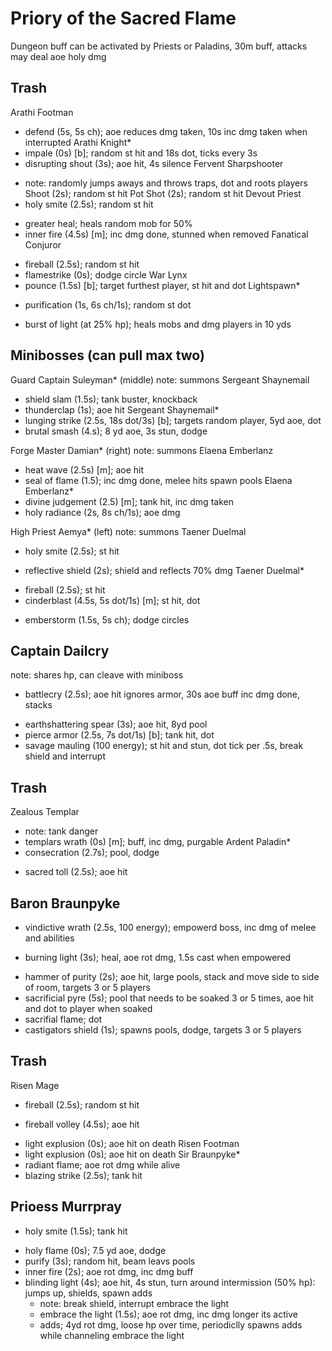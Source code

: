 # Priory of the Sacred Flame

Dungeon buff can be activated by Priests or Paladins, 30m buff, attacks may deal aoe holy dmg

## Trash
Arathi Footman
  + defend (5s, 5s ch); aoe reduces dmg taken, 10s inc dmg taken when interrupted
Arathi Knight*
  + impale (0s) [b]; random st hit and 18s dot, ticks every 3s
  + disrupting shout (3s); aoe hit, 4s silence
Fervent Sharpshooter
  - note: randomly jumps aways and throws traps, dot and roots players
  Shoot (2s); random st hit
  Pot Shot (2s); random st hit
Devout Priest
  - holy smite (2.5s); random st hit
  * greater heal; heals random mob for 50%
  * inner fire (4.5s) [m]; inc dmg done, stunned when removed
Fanatical Conjuror
  - fireball (2.5s); random st hit
  - flamestrike (0s); dodge circle
War Lynx
  - pounce (1.5s) [b]; target furthest player, st hit and dot
Lightspawn*
  + purification (1s, 6s ch/1s); random st dot
  - burst of light (at 25% hp); heals mobs and dmg players in 10 yds

## Minibosses (can pull max two)
Guard Captain Suleyman* (middle)
  note: summons Sergeant Shaynemail
  + shield slam (1.5s); tank buster, knockback
  + thunderclap (1s); aoe hit
Sergeant Shaynemail*
  + lunging strike (2.5s, 18s dot/3s) [b]; targets random player, 5yd aoe, dot
  + brutal smash (4.s); 8 yd aoe, 3s stun, dodge

Forge Master Damian* (right)
  note: summons Elaena Emberlanz
  + heat wave (2.5s) [m]; aoe hit
  + seal of flame (1.5); inc dmg done, melee hits spawn pools
Elaena Emberlanz*
  + divine judgement (2.5) [m]; tank hit, inc dmg taken
  + holy radiance (2s, 8s ch/1s); aoe dmg

High Priest Aemya* (left)
  note: summons Taener Duelmal
  * holy smite (2.5s); st hit
  + reflective shield (2s); shield and reflects 70% dmg
Taener Duelmal*
  * fireball (2.5s); st hit
  * cinderblast (4.5s, 5s dot/1s) [m]; st hit, dot
  + emberstorm (1.5s, 5s ch); dodge circles

## Captain Dailcry
  note: shares hp, can cleave with miniboss
  * battlecry (2.5s); aoe hit ignores armor, 30s aoe buff inc dmg done, stacks
  + earthshattering spear (3s); aoe hit, 8yd pool
  + pierce armor (2.5s, 7s dot/1s) [b]; tank hit, dot
  + savage mauling (100 energy); st hit and stun, dot tick per .5s, break shield and interrupt

## Trash
Zealous Templar
  - note: tank danger
  - templars wrath (0s) [m]; buff, inc dmg, purgable
Ardent Paladin*
  - consecration (2.7s); pool, dodge
  + sacred toll (2.5s); aoe hit

## Baron Braunpyke
  + vindictive wrath (2.5s, 100 energy); empowerd boss, inc dmg of melee and abilities
  * burning light (3s); heal, aoe rot dmg, 1.5s cast when empowered
  + hammer of purity (2s); aoe hit, large pools, stack and move side to side of room, targets 3 or 5 players
  + sacrificial pyre (5s); pool that needs to be soaked 3 or 5 times, aoe hit and dot to player when soaked
  + sacrifial flame; dot
  + castigators shield (1s); spawns pools, dodge, targets 3 or 5 players

## Trash
Risen Mage
  - fireball (2.5s); random st hit
  * fireball volley (4.5s); aoe hit
  + light explusion (0s); aoe hit on death
Risen Footman
  + light explusion (0s); aoe hit on death
Sir Braunpyke*
  + radiant flame; aoe rot dmg while alive
  + blazing strike (2.5s); tank hit

## Prioess Murrpray
  * holy smite (1.5s); tank hit
  + holy flame (0s); 7.5 yd aoe, dodge
  + purify (3s); random hit, beam leavs pools
  + inner fire (2s); aoe rot dmg, inc dmg buff
  + blinding light (4s); aoe hit, 4s stun, turn around
  intermission (50% hp): jumps up, shields, spawn adds
      - note: break shield, interrupt embrace the light
      * embrace the light (1.5s); aoe rot dmg, inc dmg longer its active
      + adds; 4yd rot dmg, loose hp over time, periodiclly spawns adds while channeling embrace the light

